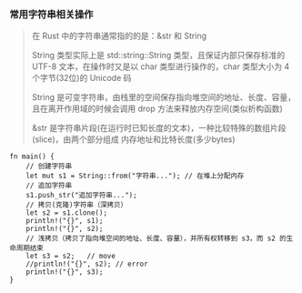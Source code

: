### 常用字符串相关操作
> 在 Rust 中的字符串通常指的的是：&str 和 String
> 
> String 类型实际上是 std::string::String 类型，且保证内部只保存标准的 UTF-8 文本，在操作时又是以 char 类型进行操作的，char 类型大小为 4 个字节(32位)的 Unicode 码
> 
> String 是可变字符串，由栈里的空间保存指向堆空间的地址、长度、容量，且在离开作用域的时候会调用 drop 方法来释放内存空间(类似析构函数)
>
> &str 是字符串片段(在运行时已知长度的文本)，一种比较特殊的数组片段(slice)，由两个部分组成 内存地址和比特长度(多少bytes)
>

```
fn main() {
    // 创建字符串
    let mut s1 = String::from("字符串..."); // 在堆上分配内存
    // 追加字符串
    s1.push_str("追加字符串...");
    // 拷贝(克隆)字符串（深拷贝）
    let s2 = s1.clone();
    println!("{}", s1);
    println!("{}", s2);
    // 浅拷贝（拷贝了指向堆空间的地址、长度、容量），并所有权转移到 s3，而 s2 的生命周期结束
    let s3 = s2;   // move
    //println!("{}", s2); // error
    println!("{}", s3);
}
```
